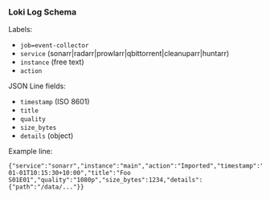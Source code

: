 ### Loki Log Schema

Labels:
- `job=event-collector`
- `service` (sonarr|radarr|prowlarr|qbittorrent|cleanuparr|huntarr)
- `instance` (free text)
- `action`

JSON Line fields:
- `timestamp` (ISO 8601)
- `title`
- `quality`
- `size_bytes`
- `details` (object)

Example line:
```
{"service":"sonarr","instance":"main","action":"Imported","timestamp":"2025-01-01T10:15:30+10:00","title":"Foo S01E01","quality":"1080p","size_bytes":1234,"details":{"path":"/data/..."}}
```
